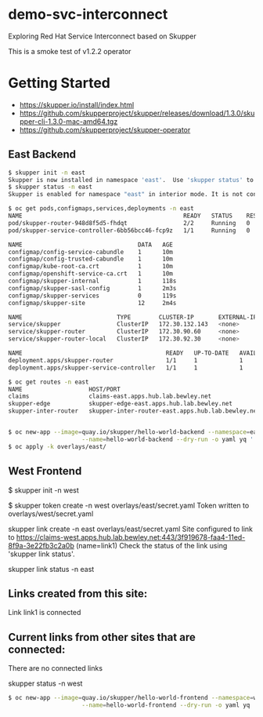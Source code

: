 # demo-svc-interconnect

Exploring Red Hat Service Interconnect based on Skupper

This is a smoke test of v1.2.2 operator

# Getting Started


* https://skupper.io/install/index.html
* https://github.com/skupperproject/skupper/releases/download/1.3.0/skupper-cli-1.3.0-mac-amd64.tgz
* https://github.com/skupperproject/skupper-operator

## East Backend

```bash
$ skupper init -n east
Skupper is now installed in namespace 'east'.  Use 'skupper status' to get more information.
$ skupper status -n east
Skupper is enabled for namespace "east" in interior mode. It is not connected to any other sites. It has no exposed services.

$ oc get pods,configmaps,services,deployments -n east
NAME                                              READY   STATUS    RESTARTS   AGE
pod/skupper-router-948d8f5d5-fhdqt                2/2     Running   0          119s
pod/skupper-service-controller-6bb56bcc46-fcp9z   1/1     Running   0          115s

NAME                                 DATA   AGE
configmap/config-service-cabundle    1      10m
configmap/config-trusted-cabundle    1      10m
configmap/kube-root-ca.crt           1      10m
configmap/openshift-service-ca.crt   1      10m
configmap/skupper-internal           1      118s
configmap/skupper-sasl-config        1      2m3s
configmap/skupper-services           0      119s
configmap/skupper-site               12     2m4s

NAME                           TYPE        CLUSTER-IP       EXTERNAL-IP   PORT(S)               AGE
service/skupper                ClusterIP   172.30.132.143   <none>        8081/TCP              118s
service/skupper-router         ClusterIP   172.30.90.60     <none>        55671/TCP,45671/TCP   2m1s
service/skupper-router-local   ClusterIP   172.30.92.30     <none>        5671/TCP              2m1s

NAME                                         READY   UP-TO-DATE   AVAILABLE   AGE
deployment.apps/skupper-router               1/1     1            1           2m
deployment.apps/skupper-service-controller   1/1     1            1           116s

$ oc get routes -n east
NAME                   HOST/PORT                                           PATH   SERVICES         PORT           TERMINATION            WILDCARD
claims                 claims-east.apps.hub.lab.bewley.net                        skupper          claims         passthrough/Redirect   None
skupper-edge           skupper-edge-east.apps.hub.lab.bewley.net                  skupper-router   edge           passthrough/None       None
skupper-inter-router   skupper-inter-router-east.apps.hub.lab.bewley.net          skupper-router   inter-router   passthrough/None       None


$ oc new-app --image=quay.io/skupper/hello-world-backend --namespace=east \
                     --name=hello-world-backend --dry-run -o yaml yq '.items[] | split_doc' > ovelays/east/backend.yaml
$ oc apply -k overlays/east/
```

## West Frontend

$ skupper init -n west

$ skupper token create -n west overlays/east/secret.yaml
Token written to overlays/west/secret.yaml

skupper link create -n east overlays/east/secret.yaml
Site configured to link to https://claims-west.apps.hub.lab.bewley.net:443/3f919678-faa4-11ed-8f9a-3e22fb3c2a0b (name=link1)
Check the status of the link using 'skupper link status'.

skupper link status -n east

Links created from this site:
-------------------------------
Link link1 is connected

Current links from other sites that are connected:
----------------------------------------
There are no connected links

skupper status -n west

```bash
$ oc new-app --image=quay.io/skupper/hello-world-frontend --namespace=west \
                     --name=hello-world-frontend --dry-run -o yaml yq '.items[] | split_doc' > overlays/west/frontend.yaml
```

